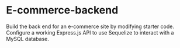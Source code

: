 # E-commerce-backend
Build the back end for an e-commerce site by modifying starter code. Configure a working Express.js API to use Sequelize to interact with a MySQL database.
